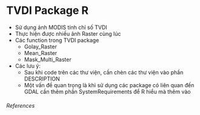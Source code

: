 # TVDI Package R
- Sử dụng ảnh MODIS tính chỉ số TVDI
- Thực hiện được nhiều ảnh Raster cùng lúc
- Các function trong TVDI package
    - Golay_Raster
    - Mean_Raster
    - Mask_Multi_Raster
- Các lưu ý:
    - Sau khi code trên các thư viện, cần chèn các thư viện vào phần DESCRIPTION
    - Một vấn đề quan trọng là khi sử dụng các package có liên quan đến GDAL cần thêm phần SystemRequirements để R hiểu mà thêm vào

###### References